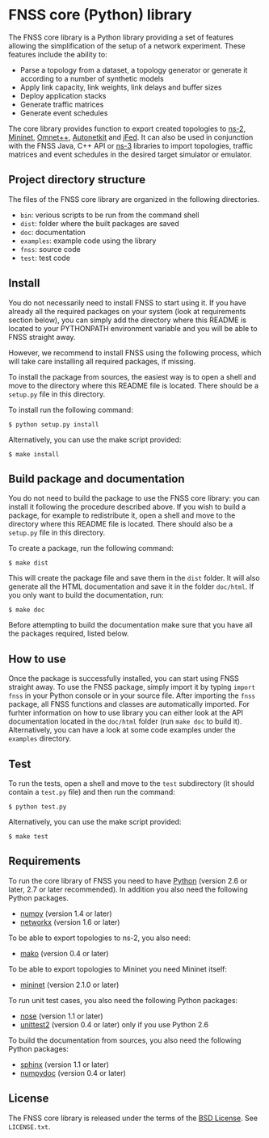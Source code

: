 # FNSS core (Python) library
The FNSS core library is a Python library providing a set of features allowing the simplification of the setup of a network experiment.
These features include the ability to:

 * Parse a topology from a dataset, a topology generator or generate it according to a number of synthetic models
 * Apply link capacity, link weights, link delays and buffer sizes
 * Deploy application stacks
 * Generate traffic matrices
 * Generate event schedules

The core library provides function to export created topologies to [ns-2](http://www.isi.edu/nsnam/ns/), [Mininet](http://www.mininet.org), [Omnet++](http://www.omnetpp.org/), [Autonetkit](http://www.autonetkit.org) and [jFed](http://jfed.iminds.be/).
It can also be used in conjunction with the FNSS Java, C++ API or [ns-3](http://www.nsnam.org/) libraries to import topologies, traffic matrices and event schedules in the desired target simulator or emulator. 

## Project directory structure
The files of the FNSS core library are organized in the following directories.

 * `bin`: verious scripts to be run from the command shell
 * `dist`: folder where the built packages are saved
 * `doc`: documentation
 * `examples`: example code using the library
 * `fnss`: source code
 * `test`: test code

## Install
You do not necessarily need to install FNSS to start using it. If you have already all the required packages on your system (look at requirements section below), you can simply add the directory where this README is located to your PYTHONPATH environment variable and you will be able to FNSS straight away.

However, we recommend to install FNSS using the following process, which will take care installing all required packages, if missing. 

To install the package from sources, the easiest way is to open a shell and move to the directory where this README file is located.
There should be a `setup.py` file in this directory.

To install run the following command:

    $ python setup.py install

Alternatively, you can use the make script provided:

    $ make install

## Build package and documentation
You do not need to build the package to use the FNSS core library: you can install it following the procedure described above. 
If you wish to build a package, for example to redistribute it, open a shell and move to the directory where this README file is located.
There should also be a `setup.py` file in this directory.

To create a package, run the following command:

    $ make dist

This will create the package file and save them in the `dist` folder.
It will also generate all the HTML documentation and save it in the folder `doc/html`.
If you only want to build the documentation, run:

    $ make doc

Before attempting to build the documentation make sure that you have all the packages required, listed below.

## How to use
Once the package is successfully installed, you can start using FNSS straight away.
To use the FNSS package, simply import it by typing `import fnss` in your Python console or in your source file.
After importing the `fnss` package, all FNSS functions and classes are automatically imported. 
For furhter information on how to use library you can either look at the API documentation located in the `doc/html` folder (run `make doc` to build it). Alternatively, you can have a look at some code examples under the `examples` directory.

## Test
To run the tests, open a shell and move to the `test` subdirectory (it should contain a `test.py` file) and then run the command:

    $ python test.py

Alternatively, you can use the make script provided:

    $ make test

## Requirements
To run the core library of FNSS you need to have [Python](http://www.python.org/) (version 2.6 or later, 2.7 or later recommended).
In addition you also need the following Python packages.

 * [numpy](http://www.numpy.org/) (version 1.4 or later)
 * [networkx](http://networkx.github.gov/) (version 1.6 or later)

To be able to export topologies to ns-2, you also need:

 * [mako](http://www.makotemplates.org/) (version 0.4 or later)

To be able to export topologies to Mininet you need Mininet itself:

 * [mininet](http://www.mininet.org/) (version 2.1.0 or later)

To run unit test cases, you also need the following Python packages:

 * [nose](https://nose.readthedocs.org/en/latest/) (version 1.1 or later) 
 * [unittest2](https://pypi.python.org/pypi/unittest2/) (version 0.4 or later) only if you use Python 2.6

To build the documentation from sources, you also need the following Python packages:

 * [sphinx](http://sphinx-doc.org/) (version 1.1 or later)
 * [numpydoc](http://pypi.python.org/pypi/numpydoc/) (version 0.4 or later)
 
## License
The FNSS core library is released under the terms of the [BSD License](http://en.wikipedia.org/wiki/BSD_licenses). See `LICENSE.txt`.
